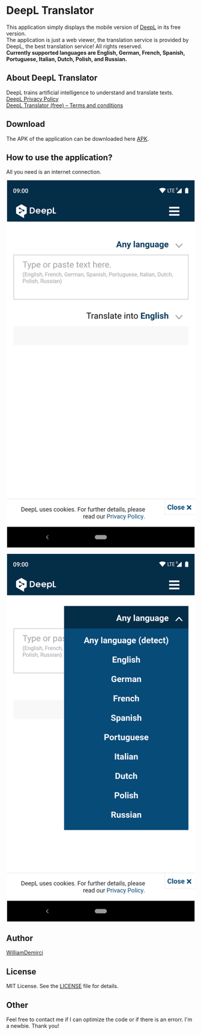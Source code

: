 # DeepL Translator
This application simply displays the mobile version of <a href="https://www.deepl.com/translator">DeepL</a> in its free version.
<br>The application is just a web viewer, the translation service is provided by DeepL, the best translation service! All rights reserved.
<br><strong>Currently supported languages are English, German, French, Spanish, Portuguese, Italian, Dutch, Polish, and Russian.</strong>

## About DeepL Translator
DeepL trains artificial intelligence to understand and translate texts.
<br>[DeepL Privacy Policy][2]
<br>[DeepL Translator (free) – Terms and conditions][2]

## Download
The APK of the application can be downloaded here [APK][1].

## How to use the application?
All you need is an internet connection.

<p align="center"><img src="https://github.com/WilliamDemirci/DeepL-Translator/blob/master/Android%20dev/Screenshots/deepl%20translator%20application.png" width="500"></p>
<p align="center"><img src="https://github.com/WilliamDemirci/DeepL-Translator/blob/master/Android%20dev/Screenshots/deepl%20translator%20application%20supported%20languages.png" width="500"></p>

## Author
[WilliamDemirci][9]

## License
MIT License. See the [LICENSE][10] file for details.

## Other
Feel free to contact me if I can optimize the code or if there is an errorr. I'm a newbie. Thank you!


[1]: https://github.com/WilliamDemirci/DeepL-Translator/blob/master/Apk/deepl-translator.apk
[2]: https://www.deepl.com/privacy.html
[3]: https://www.deepl.com/pro-license.html
[4]: 
[5]: 
[9]: https://github.com/WilliamDemirci
[10]: https://github.com/WilliamDemirci/DeepL-Translator/blob/master/LICENSE
